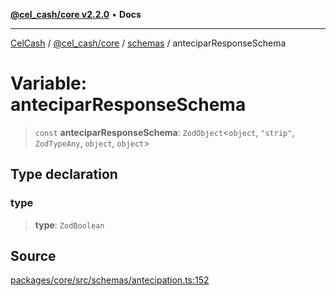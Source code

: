 [**@cel_cash/core v2.2.0**](../../README.md) • **Docs**

***

[CelCash](../../../../packages.md) / [@cel\_cash/core](../../README.md) / [schemas](../README.md) / anteciparResponseSchema

# Variable: anteciparResponseSchema

> `const` **anteciparResponseSchema**: `ZodObject`\<`object`, `"strip"`, `ZodTypeAny`, `object`, `object`\>

## Type declaration

### type

> **type**: `ZodBoolean`

## Source

[packages/core/src/schemas/antecipation.ts:152](https://github.com/Pyxlab/celcash/blob/f7cdc752c29f8a0dcef033e212602412d2050afc/packages/core/src/schemas/antecipation.ts#L152)
